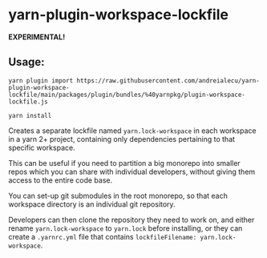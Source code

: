 # yarn-plugin-workspace-lockfile

**EXPERIMENTAL!**

## Usage:

```
yarn plugin import https://raw.githubusercontent.com/andreialecu/yarn-plugin-workspace-lockfile/main/packages/plugin/bundles/%40yarnpkg/plugin-workspace-lockfile.js

yarn install
```

Creates a separate lockfile named `yarn.lock-workspace` in each workspace in a yarn 2+ project, containing only dependencies pertaining to that specific workspace.

This can be useful if you need to partition a big monorepo into smaller repos which you can share with individual developers, without giving them access to the entire code base.

You can set-up git submodules in the root monorepo, so that each workspace directory is an individual git repository.

Developers can then clone the repository they need to work on, and either rename `yarn.lock-workspace` to `yarn.lock` before installing, or they can create a `.yarnrc.yml` file that contains `lockfileFilename: yarn.lock-workspace`.